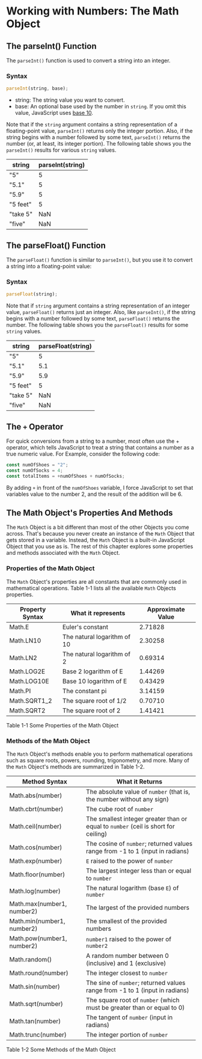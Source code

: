# Working with Numbers: The Math Object

## The parseInt() Function

The `parseInt()` function is used to convert a string into an integer.

### Syntax

```javascript
parseInt(string, base);
```

-   string: The string value you want to convert.
-   base: An optional base used by the number in `string`. If you omit
    this value, JavaScript uses
    <a href="https://www.twinkl.co.nz/teaching-wiki/base-10"
    target="_blank">base 10</a>.

Note that if the `string` argument contains a string representation of a
floating-point value, `parseInt()` returns only the integer portion.
Also, if the string begins with a number followed by some text,
`parseInt()` returns the number (or, at least, its integer portion). The
following table shows you the `parseInt()` results for various `string`
values.

| string   | parseInt(string) |
| -------- | ---------------- |
| "5"      | 5                |
| "5.1"    | 5                |
| "5.9"    | 5                |
| "5 feet" | 5                |
| "take 5" | NaN              |
| "five"   | NaN              |

## The parseFloat() Function

The `parseFloat()` function is similar to `parseInt()`, but you use it
to convert a string into a floating-point value:

### Syntax

```javascript
parseFloat(string);
```

Note that if `string` argument contains a string representation of an
integer value, `parseFloat()` returns just an integer. Also, like
`parseInt()`, if the string begins with a number followed by some text,
`parseFloat()` returns the number. The following table shows you the
`parseFloat()` results for some `string` values.

| string   | parseFloat(string) |
| -------- | ------------------ |
| "5"      | 5                  |
| "5.1"    | 5.1                |
| "5.9"    | 5.9                |
| "5 feet" | 5                  |
| "take 5" | NaN                |
| "five"   | NaN                |

## The `+` Operator

For quick conversions from a string to a number, most often use the +
operator, which tells JavaScript to treat a string that contains a
number as a true numeric value. For Example, consider the following
code:

```javascript
const numOfShoes = "2";
const numOfSocks = 4;
const totalItems = +numOfShoes + numOfSocks;
```

By adding `+` in front of the `numOfShoes` variable, I force JavaScript
to set that variables value to the number 2, and the result of the
addition will be 6.

## The Math Object's Properties And Methods

The `Math` Object is a bit different than most of the other Objects you
come across. That's because you never create an instance of the `Math`
Object that gets stored in a variable. Instead, the `Math` Object is a
built-in JavaScript Object that you use as is. The rest of this chapter
explores some properties and methods associated with the `Math` Object.

### Properties of the Math Object

The `Math` Object's properties are all constants that are commonly used
in mathematical operations. Table 1-1 lists all the available `Math`
Objects properties.

| Property Syntax | What it represents          | Approximate Value |
| --------------- | --------------------------- | ----------------- |
| Math.E          | Euler's constant            | 2.71828           |
| Math.LN10       | The natural logarithm of 10 | 2.30258           |
| Math.LN2        | The natural logarithm of 2  | 0.69314           |
| Math.LOG2E      | Base 2 logarithm of E       | 1.44269           |
| Math.LOG10E     | Base 10 logarithm of E      | 0.43429           |
| Math.PI         | The constant pi             | 3.14159           |
| Math.SQRT1_2    | The square root of 1/2      | 0.70710           |
| Math.SQRT2      | The square root of 2        | 1.41421           |

Table 1-1 Some Properties of the Math Object

### Methods of the Math Object

The `Math` Object's methods enable you to perform mathematical
operations such as square roots, powers, rounding, trigonometry, and
more. Many of the `Math` Object's methods are summarized in Table 1-2.

| Method Syntax              | What it Returns                                                                    |
| -------------------------- | ---------------------------------------------------------------------------------- |
| Math.abs(number)           | The absolute value of `number` (that is, the number without any sign)              |
| Math.cbrt(number)          | The cube root of `number`                                                          |
| Math.ceil(number)          | The smallest integer greater than or equal to `number` (ceil is short for ceiling) |
| Math.cos(number)           | The cosine of `number`; returned values range from -1 to 1 (input in radians)      |
| Math.exp(number)           | `E` raised to the power of `number`                                                |
| Math.floor(number)         | The largest integer less than or equal to `number`                                 |
| Math.log(number)           | The natural logarithm (base `E`) of `number`                                       |
| Math.max(number1, number2) | The largest of the provided numbers                                                |
| Math.min(number1, number2) | The smallest of the provided numbers                                               |
| Math.pow(number1, number2) | `number1` raised to the power of `number2`                                         |
| Math.random()              | A random number between 0 (inclusive) and 1 (exclusive)                            |
| Math.round(number)         | The integer closest to `number`                                                    |
| Math.sin(number)           | The sine of `number`; returned values range from -1 to 1 (input in radians)        |
| Math.sqrt(number)          | The square root of `number` (which must be greater than or equal to 0)             |
| Math.tan(number)           | The tangent of `number` (input in radians)                                         |
| Math.trunc(number)         | The integer portion of `number`                                                    |

Table 1-2 Some Methods of the Math Object
